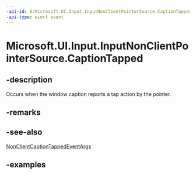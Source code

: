 ```yaml
---
-api-id: E:Microsoft.UI.Input.InputNonClientPointerSource.CaptionTapped
-api-type: winrt event
---
```


# Microsoft.UI.Input.InputNonClientPointerSource.CaptionTapped

<!--
public event Windows.Foundation.TypedEventHandler<Microsoft.UI.Input.InputNonClientPointerSource,Microsoft.UI.Input.NonClientCaptionTappedEventArgs> CaptionTapped;
-->

## -description

Occurs when the window caption reports a tap action by the pointer.

## -remarks

## -see-also

[NonClientCaptionTappedEventArgs](nonclientcaptiontappedeventargs.md)

## -examples
